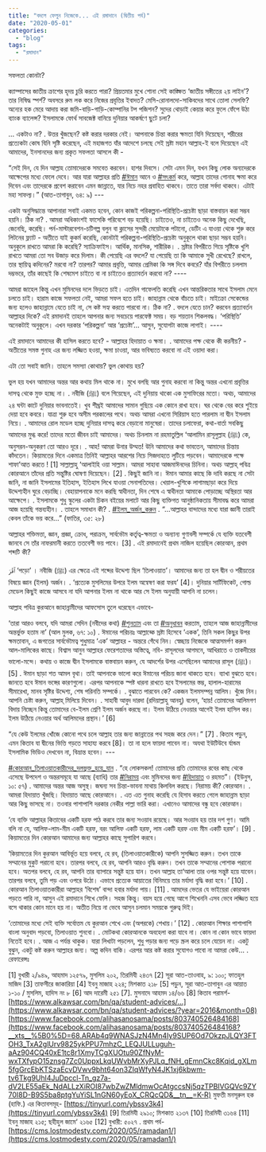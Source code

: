```yaml
---
title: "বদলে ফেলুন নিজেকে... এই রমাদানে (দ্বিতীয় পর্ব)"
date: "2020-05-01"
categories: 
  - "blog"
tags: 
  - "রমাদান"
---
```


সফলতা কোনটা?

ক্যাম্পাসের জাতীয় ক্রাশের হৃদয় চুরি করতে পারা? প্রিয়তমার মুখে শোনা সেই কাঙ্ক্ষিত ‘জাতীয় সঙ্গীতের ২য় লাইন’? তার নিষিদ্ধ স্পর্শ? অবসরে রুম লক করে নিজের প্রবৃত্তির ইবাদত? মেসি-রোনালদো-সাকিবদের সাথে তোলা সেলফি? অন্যের হক মেরে আদায় করা জমি-বাড়ি-গাড়ি-কোম্পানির টপ পজিশন? সুদের থোড়াই কেয়ার করে ফুলে ফেঁপে উঠা ব্যাংক ব্যালেন্স? ইসলামকে ফোর্থ সাবজেক্ট বানিয়ে দুনিয়ার আকর্ষণে ছুটে চলা?

… একটাও না? . উত্তর খুঁজছেন? কষ্ট করার দরকার নেই। আপনাকে চিন্তা করার ক্ষমতা যিনি দিয়েছেন, শরীরের প্রত্যেকটা কোষ যিনি সৃষ্টি করেছেন, এই মহাজগত যাঁর আদেশে চলছে সেই স্রষ্টা মহান আল্লাহ-ই বলে দিয়েছেন এই আমাদের, ইনসানদের জন্য প্রকৃত সফলতা আসলে কী -

“সেই দিন, যে দিন আল্লাহ তোমাদেরকে সমবেত করবেন। হাশর দিবসে। সেটা এমন দিন, যখন কিছু লোক অন্যদেরকে আক্ষেপের মধ্যে ফেলে দেবে। আর যারা আল্লাহর প্রতি [#ঈমান](https://www.facebook.com/hashtag/ঈমান?source=feed_text&epa=HASHTAG&__xts__%5B0%5D=68.ARAb4q9WNASJzN4Mn4Iy9SUP6Od7OkzpJLQY3FTOH3_TxA2glUrv9825ykPPU7mhzC_LEQJULLuguh-aAz904CQ40xE1tc8r1XmyTCgXUOtu90ZfNyM-wxTXfypO15znsg7Zc0UppxLkqUWvbMrXyPJLq_fNH_gEmnCkc8Kqid_gXLm5fgGrcEbKTSzaEcvDVwv9bht64on3ZIqWfyN4JK1xj6kbwm-tv6Tkg9Uhl4JuDpccl-Tn_gz7a-dV2LE55aEk_NdALLzXiROI87wbZwZMldmwOcAtgccsNj5qzTPBIVGQVc9ZY70I8D-B9S5ba8ptgYuYiSL1nGN60yEoX_CRQcQD&__tn__=%2ANK-R) আনে ও [#সৎকর্ম](https://www.facebook.com/hashtag/সৎকর্ম?source=feed_text&epa=HASHTAG&__xts__%5B0%5D=68.ARAb4q9WNASJzN4Mn4Iy9SUP6Od7OkzpJLQY3FTOH3_TxA2glUrv9825ykPPU7mhzC_LEQJULLuguh-aAz904CQ40xE1tc8r1XmyTCgXUOtu90ZfNyM-wxTXfypO15znsg7Zc0UppxLkqUWvbMrXyPJLq_fNH_gEmnCkc8Kqid_gXLm5fgGrcEbKTSzaEcvDVwv9bht64on3ZIqWfyN4JK1xj6kbwm-tv6Tkg9Uhl4JuDpccl-Tn_gz7a-dV2LE55aEk_NdALLzXiROI87wbZwZMldmwOcAtgccsNj5qzTPBIVGQVc9ZY70I8D-B9S5ba8ptgYuYiSL1nGN60yEoX_CRQcQD&__tn__=%2ANK-R) করে, আল্লাহ তাদের গোনাহ ক্ষমা করে দিবেন এবং তাদেরকে প্রবেশ করাবেন এমন জান্নাতে, যার নিচে নহর প্রবাহিত থাকবে। তাতে তারা সর্বদা থাকবে। এটাই মহা সাফল্য।” (আত-তাগাবুন, ৬৪: ৯) ---

একটা অনুসিদ্ধান্তে আপানারা সবাই একমত হবেন, কোন কাজই পরিকল্পনা-পরিস্থিতি-প্রচেষ্টা ছাড়া বাস্তবায়ন করা সম্ভব হয়নি। ঠিক না? . আমরা অধিকাংশই ফাসেকি পরিবেশে বড় হয়েছি। চাইতেও, না চাইতেও অনেক কিছু দেখেছি, জেনেছি, করেছি। পর্ন-মাস্টারবেশন-চটিগল্প বলুন বা ক্লাসের সুন্দরী মেয়েটাকে পটানো, ডেটিং এ যাওয়া থেকে শুরু করে লিটনের ফ্ল্যাট - অতীতে যাই কুকর্ম করেছি, কোনটাই পরিকল্পনা-পরিস্থিতি-প্রচেষ্টা অনুকূলে থাকা ছাড়া সম্ভব হয়নি। অনুকূলে রাখতে আমরা কি করেছি? স্যাক্রিফাইস। আর্থিক, মানসিক, শারীরিক। . স্রষ্টার বিপরীতে গিয়ে সৃষ্টিকে খুশি রাখতে আমরা তো সব উজাড় করে দিলাম। কী পেয়েছি এর বদলে? যা পেয়েছি তা কি আমাকে সুখী রেখেছে? রাখলে, তার স্থায়িত্ব কদিনের? মরবো না? তারপর? আমার প্রবৃত্তি, আমার প্রেমিকা কি সঙ্গ দিবে কবরে? যাঁর বিপরীতে চললাম দম্ভভরে, তাঁর কাছেই কি শেষমেশ চাইতে বা না চাইতেও প্রত্যাবর্তন করবো না? ----

আমরা জাহেল কিন্তু এখন মুমিনদের দলে ভিড়তে চাই। এতদিন গাফেলতি করেছি এখন আন্তরিকতার সাথে ইসলাম মেনে চলতে চাই। হারাম কাজে সফলতা নেই, আমরা সফল হতে চাই। জাহান্নাম থেকে বাঁচতে চাই। মাইক্রো সেকেন্ডের জন্য হলেও জাহান্নামে যেতে চাই না, সে কষ্ট সহ্য করতে পারবো না। ঠিক না? . বদলে যেতে চান? করবেন প্রত্যাবর্তন আল্লাহর দিকে? এই রমাদানই তাহলে আপনার জন্য সবচেয়ে পারফেক্ট সময়। বড় শয়তান শিকলবদ্ধ। ‘পরিস্থিতি’ অনেকটাই অনুকূলে। এখন দরকার ‘পরিকল্পনা’ আর ‘প্রচেষ্টা’... আসুন, সুযোগটা কাজে লাগাই। ----

এই রমাদানে আমাদের কী হাসিল করতে হবে? - আল্লাহর হিদায়াত ও ক্ষমা। . আমাদের পক্ষ থেকে কী করনীয়? - অতীতের সমস্ত গুনাহ এর জন্য লজ্জিত হওয়া, ক্ষমা চাওয়া, আর ভবিষ্যতে করবো না এই ওয়াদা করা।

এটা তো সবাই জানি। তাহলে সমস্যা কোথায়? ভুল কোথায় হয়?

ভুল হয় যখন আমাদের অন্তর আর কথায় মিল থাকে না। মুখে বলছি আর গুনাহ করবো না কিন্তু অন্তর এখনো প্রবৃত্তির দাসত্ব থেকে মুক্ত হচ্ছে না। . নবীজি (ﷺ) বলে গিয়েছেন, এই দুনিয়ায় থাকো এক মুসাফিরের মতো। অথচ, আমাদের ২৪ ঘন্টা কাটে দুনিয়ার ভাবনাতেই। খুব শীঘ্রই আমাদের সামান গুছিয়ে এক কোনে রাখা হবে। ঘর থেকে বের করে শুইয়ে দেয়া হবে কবরে। যাত্রা শুরু হবে অসীম পরকালের পথে। অথচ আমরা এখনো সিরিয়াস হতে পারলাম না দ্বীন ইসলাম নিয়ে। . আমাদের রোল মডেল হচ্ছে দুনিয়ার দাসত্ব করে বেড়ানো মানুষেরা। তাদের চলাফেরা, কথা-বার্তা সবকিছু আমাদের মুগ্ধ করে! তাদের মতো জীবন চাই আমাদের। অথচ চিনলাম না রহমাতুল্লিল ‘আলামিন রাসূলুল্লাহ (ﷺ) কে, অনুসরন-অনুকরণ তো আরও দূরে। . আহ! আমরা উনার উম্মত! উনি আমাদের কথা ভাবতেন, আমাদের চিন্তায় কাঁদতেন। কিয়ামতের দিনে একমাত্র তিনিই আল্লাহর আরশের নিচে সিজদাহতে লুটিয়ে পড়বেন। আমাদেরকে পক্ষে শাফা’আত করতে ! \[1\] সাল্লাল্লাহু ‘আলাইহি ওয়া সাল্লাম। আমরা সাহাবা আজমাঈনদের চিনিনা। অথচ আল্লাহ্ পবিত্র কোরআনে তাঁদের প্রতি সন্তুষ্টির ঘোষণা দিয়েছেন। \[2\] . কিছুই জানি না। ঈমান আমার কাছে কি দাবি করছে না সেটা জানি, না জানি ইসলামের ইতিহাস, ইতিহাস লিখে যাওয়া সেনাপতিদের। খেয়াল-খুশিকে লাগামছাড়া করে দিয়ে উদ্দেশ্যহীন ঘুরে বেড়াচ্ছি। বেহায়াপনাকে মনে করছি স্বাধীনতা, দিন শেষে এ স্বাধীনতা আমাকে পোড়াচ্ছে অস্থিরতা আর আক্ষেপে। . ইসলামকে শুধু স্কুলের একটা চিকন বইয়ের মলাটে আর কিছু ব্যক্তিগত আনুষ্ঠানিকতায় সীমাবদ্ধ করে আমরা আজ হয়েছি গন্তব্যহীন। . তাহলে সমাধান কী? . [#ইলম\_অর্জন\_করুন](https://www.facebook.com/hashtag/ইলম_অর্জন_করুন?source=feed_text&epa=HASHTAG&__xts__%5B0%5D=68.ARAb4q9WNASJzN4Mn4Iy9SUP6Od7OkzpJLQY3FTOH3_TxA2glUrv9825ykPPU7mhzC_LEQJULLuguh-aAz904CQ40xE1tc8r1XmyTCgXUOtu90ZfNyM-wxTXfypO15znsg7Zc0UppxLkqUWvbMrXyPJLq_fNH_gEmnCkc8Kqid_gXLm5fgGrcEbKTSzaEcvDVwv9bht64on3ZIqWfyN4JK1xj6kbwm-tv6Tkg9Uhl4JuDpccl-Tn_gz7a-dV2LE55aEk_NdALLzXiROI87wbZwZMldmwOcAtgccsNj5qzTPBIVGQVc9ZY70I8D-B9S5ba8ptgYuYiSL1nGN60yEoX_CRQcQD&__tn__=%2ANK-R) . “...আল্লাহর বান্দাদের মধ্যে যারা জ্ঞানী তারাই কেবল তাঁকে ভয় করে...” (ফাতির, ৩৫: ২৮)

আল্লাহর শক্তিমত্তা, জ্ঞান, প্রজ্ঞা, ক্ৰোধ, পরাক্রম, সার্বভৌম কর্তৃত্ব-ক্ষমতা ও অন্যান্য গুণাবলী সম্পর্কে যে ব্যক্তি যতবেশী জানবে সে তাঁর নাফরমানী করতে ততবেশী ভয় পাবে। \[3\] . এই রমাদানেই প্রথম নাজিল হয়েছিল কোরআন, প্রথম শব্দটি কী?

ٱقۡرَ ‘পড়ো’ । নবীজি (ﷺ) এর ক্ষেত্রে এই শব্দের উদ্দেশ্য ছিল ‘তিলাওয়াত’। আমাদের জন্য তা হল দ্বীন ও শরীয়তের বিষয়ে জ্ঞান (ইলম) অর্জন। . ‘প্রত্যেক মুসলিমের উপরে ইলম অন্বেষণ করা ফরয’ \[4\]। দুনিয়ার সার্টিফিকেট, গোল্ড মেডেল কিছুই কাজে আসবে না যদি আপনার ইলম না থাকে আর সে ইলম অনুযায়ী আপনি না চলেন।

আল্লাহ পবিত্র কুরআনে জাহান্নামীদের আফসোস তুলে ধরেছেন এভাবে-

‘তারা আরও বলবে, যদি আমরা সেদিন (নবীদের কথা) [#শুনতাম](https://www.facebook.com/hashtag/শুনতাম?source=feed_text&epa=HASHTAG&__xts__%5B0%5D=68.ARAb4q9WNASJzN4Mn4Iy9SUP6Od7OkzpJLQY3FTOH3_TxA2glUrv9825ykPPU7mhzC_LEQJULLuguh-aAz904CQ40xE1tc8r1XmyTCgXUOtu90ZfNyM-wxTXfypO15znsg7Zc0UppxLkqUWvbMrXyPJLq_fNH_gEmnCkc8Kqid_gXLm5fgGrcEbKTSzaEcvDVwv9bht64on3ZIqWfyN4JK1xj6kbwm-tv6Tkg9Uhl4JuDpccl-Tn_gz7a-dV2LE55aEk_NdALLzXiROI87wbZwZMldmwOcAtgccsNj5qzTPBIVGQVc9ZY70I8D-B9S5ba8ptgYuYiSL1nGN60yEoX_CRQcQD&__tn__=%2ANK-R) এবং তা [#অনুধাবন](https://www.facebook.com/hashtag/অনুধাবন?source=feed_text&epa=HASHTAG&__xts__%5B0%5D=68.ARAb4q9WNASJzN4Mn4Iy9SUP6Od7OkzpJLQY3FTOH3_TxA2glUrv9825ykPPU7mhzC_LEQJULLuguh-aAz904CQ40xE1tc8r1XmyTCgXUOtu90ZfNyM-wxTXfypO15znsg7Zc0UppxLkqUWvbMrXyPJLq_fNH_gEmnCkc8Kqid_gXLm5fgGrcEbKTSzaEcvDVwv9bht64on3ZIqWfyN4JK1xj6kbwm-tv6Tkg9Uhl4JuDpccl-Tn_gz7a-dV2LE55aEk_NdALLzXiROI87wbZwZMldmwOcAtgccsNj5qzTPBIVGQVc9ZY70I8D-B9S5ba8ptgYuYiSL1nGN60yEoX_CRQcQD&__tn__=%2ANK-R) করতাম, তাহলে আজ জাহান্নামীদের অন্তর্ভুক্ত হতাম না’ (আল মুলক, ৬৭: ১০) . ঈমানের পরিচয়ঃ আল্লাহ্কে স্রষ্টা হিসেবে ‘একক’, তিনি সকল কিছুর উপর ক্ষমতাবান, এ জগতের সার্বভৌমত্ব শুধুমাত্র ‘এক’ আল্লাহর - অন্তরে গেঁথে নিন। স্বেচ্ছায় নিজেকে আত্মসমর্পণ করুন আল-মালিকের কাছে। বিশ্বাস আনুন আল্লাহর ফেরেশতাদের অস্তিত্বে, নবি- রাসূলদের আগমনে, আখিরাতে ও তাকদীরের ভালো-মন্দে। কথায় ও কাজে দ্বীন ইসলামকে বাস্তবায়ন করুন, যে আদর্শের উপর এসেছিলেন আমাদের রাসূল (ﷺ)। \[5\] . ঈমান ছাড়া শত আমল বৃথা। তাই আপনাকে ভালো করে ঈমানের পরিচয় জানা থাকতে হবে। ব্যাখা বুঝতে হবে। জানতে হবে ঈমান ভঙ্গের কারণগুলো। এরপর আপনাকে স্পষ্ট ধারনা রাখতে হবে ইসলামের স্তম্ভ, হালাল-হারামের সীমারেখা, মানব সৃষ্টির উদ্দেশ্য, শেষ পরিনতি সম্পর্কে। . বুঝাতে পারবেন কে? একজন ইলমসম্পন্ন আলিম। খুঁজে নিন। আপনি চেষ্টা করুন, আল্লাহ্ মিলিয়ে দিবেন। . সাহাবী আবুদ দারদা (রদিয়াল্লাহু আনহু) বলেন, ‘হায়! তোমাদের আলিমগণ বিদায় নিচ্ছেন কিন্তু তোমাদের বে-ইলম শ্রেণি ইলম অর্জন করছে না। ইলম উঠিয়ে নেওয়ার আগেই ইলম হাসিল কর। ইলম উঠিয়ে নেওয়ার অর্থ আলিমদের প্রস্থান।’ \[6\]

“যে কেউ ইলমের খোঁজে কোনো পথে চলে আল্লাহ তার জন্য জান্নাতের পথ সহজ করে দেন।” \[7\] . কিতাব পড়ুন, এমন কিতাব যা দ্বীনের ভিত্তি গড়তে সাহায্য করবে \[8\]। তা না হলে ফায়দা পাবেন না। অযথা ইউটিউবে র্যান্ডম ইসলামিক ভিডিও দেখবেন না, বিভ্রান্ত হবেন। ---

[#কোরআন\_তিলাওয়াতকারীদের\_দলভুক্ত\_হয়ে\_যান](https://www.facebook.com/hashtag/কোরআন_তিলাওয়াতকারীদের_দলভুক্ত_হয়ে_যান?source=feed_text&epa=HASHTAG&__xts__%5B0%5D=68.ARAb4q9WNASJzN4Mn4Iy9SUP6Od7OkzpJLQY3FTOH3_TxA2glUrv9825ykPPU7mhzC_LEQJULLuguh-aAz904CQ40xE1tc8r1XmyTCgXUOtu90ZfNyM-wxTXfypO15znsg7Zc0UppxLkqUWvbMrXyPJLq_fNH_gEmnCkc8Kqid_gXLm5fgGrcEbKTSzaEcvDVwv9bht64on3ZIqWfyN4JK1xj6kbwm-tv6Tkg9Uhl4JuDpccl-Tn_gz7a-dV2LE55aEk_NdALLzXiROI87wbZwZMldmwOcAtgccsNj5qzTPBIVGQVc9ZY70I8D-B9S5ba8ptgYuYiSL1nGN60yEoX_CRQcQD&__tn__=%2ANK-R) . “হে লোকসকল! তোমাদের প্রতি তোমাদের রবের কাছ থেকে এসেছে উপদেশ ও অন্তরসমূহে যা আছে (ব্যাধি) তার [#নিরাময়](https://www.facebook.com/hashtag/নিরাময়?source=feed_text&epa=HASHTAG&__xts__%5B0%5D=68.ARAb4q9WNASJzN4Mn4Iy9SUP6Od7OkzpJLQY3FTOH3_TxA2glUrv9825ykPPU7mhzC_LEQJULLuguh-aAz904CQ40xE1tc8r1XmyTCgXUOtu90ZfNyM-wxTXfypO15znsg7Zc0UppxLkqUWvbMrXyPJLq_fNH_gEmnCkc8Kqid_gXLm5fgGrcEbKTSzaEcvDVwv9bht64on3ZIqWfyN4JK1xj6kbwm-tv6Tkg9Uhl4JuDpccl-Tn_gz7a-dV2LE55aEk_NdALLzXiROI87wbZwZMldmwOcAtgccsNj5qzTPBIVGQVc9ZY70I8D-B9S5ba8ptgYuYiSL1nGN60yEoX_CRQcQD&__tn__=%2ANK-R) এবং মুমিনদের জন্য [#হিদায়াত](https://www.facebook.com/hashtag/হিদায়াত?source=feed_text&epa=HASHTAG&__xts__%5B0%5D=68.ARAb4q9WNASJzN4Mn4Iy9SUP6Od7OkzpJLQY3FTOH3_TxA2glUrv9825ykPPU7mhzC_LEQJULLuguh-aAz904CQ40xE1tc8r1XmyTCgXUOtu90ZfNyM-wxTXfypO15znsg7Zc0UppxLkqUWvbMrXyPJLq_fNH_gEmnCkc8Kqid_gXLm5fgGrcEbKTSzaEcvDVwv9bht64on3ZIqWfyN4JK1xj6kbwm-tv6Tkg9Uhl4JuDpccl-Tn_gz7a-dV2LE55aEk_NdALLzXiROI87wbZwZMldmwOcAtgccsNj5qzTPBIVGQVc9ZY70I8D-B9S5ba8ptgYuYiSL1nGN60yEoX_CRQcQD&__tn__=%2ANK-R) ও রহমত”। (ইউনুস, ১০: ৫৭) . আমাদের অন্তর আজ অসুস্থ। জঘন্য সব চিন্তা-ভাবনা মাথায় কিলবিল করছে। নিরাময় কী? কোরআন। . আমরা হিদায়াত খুঁজছি। হিদায়াত আছে কোরআনে। . এত এত গুনাহ করেছি যে হিসাব করতে গেলে জাহান্নাম ছাড়া আর কিছু ভাসছে না। তওবার পাশাপাশি দরকার নেকীর পাল্লা ভারি করা। এখানেও আমাদের বন্ধু হবে কোরআন।

‘যে ব্যক্তি আল্লাহর কিতাবের একটি হরফ পাঠ করবে তার জন্য সওয়াব রয়েছে। আর সওয়াব হয় তার দশ গুণ। আমি বলি না যে, আলিফ-লাম-মীম একটি হরফ, বরং আলিফ একটি হরফ, লাম একটি হরফ এবং মীম একটি হরফ’। \[9\] . কিয়ামতের দিন কোরআন আমাদের জন্য আল্লাহর কাছে সুপারিশ করবে।

‘কিয়ামতের দিন কুরআন আবির্ভূত হয়ে বলবে, হে রব, (তিলাওয়াতকারীকে) আপনি সুসজ্জিত করুন। তখন তাকে সম্মানের মুকুট পরানো হবে। তারপর বলবে, হে রব, আপনি আরও বৃদ্ধি করুন। তখন তাকে সম্মানের পোশাক পরানো হবে। অতপর বলবে, হে রব, আপনি তার ব্যাপারে সন্তুষ্ট হয়ে যান। তখন আল্লাহ তা‘আলা তার ওপর সন্তুষ্ট হয়ে যাবেন। তারপর বলবে, তুমি পড় এবং ওপরে উঠো। এভাবে প্রত্যেক আয়াতের বিনিময়ে তার মর্যাদা বৃদ্ধি করা হবে।’ \[10\] . কোরআন তিলাওয়াতকারীরা আল্লাহর ‘বিশেষ’ বান্দা হবার মর্যাদা পায়। \[11\] . আমদের ভেতর যে ভাইয়েরা কোরআন পড়তে পারি না, আসুন এই রমাদানে শিখে ফেলি। সহজ কিন্তু। বয়স হয়ে গেছে আগে শিখেননি এসব ভেবে লজ্জিত হয়ে বসে থাকার কোন মানে হয় না। অতীত নিয়ে না ভেবে আসুন চলমান সময়কে গুরুত্ব দিই।

‘তোমাদের মধ্যে সেই ব্যক্তি সর্বোত্তম যে কুরআন শেখে এবং (অপরকে) শেখায়।’ \[12\] . কোরআন শিক্ষার পাশাপাশি বাংলা অনুবাদ পড়বো, তিলাওয়াত শুনবো। . মোটকথা কোরআনকে অবহেলা করা যাবে না। কোন না কোন ভাবে ফায়দা নিতেই হবে। . আজ এ পর্যন্ত থাকুক। যারা লিখাটা পড়লেন, শুধু পড়ার জন্য পড়ে স্ক্রল করে চলে যেয়েন না। একটু বুঝুন, একটু কষ্ট করুন আল্লাহর জন্য। অল্প কদিন বাকি। এরপর আর কষ্ট করার সুযোগও পাবো না আমরা কেউ... . রেফারেন্সঃ

\[1\] বুখারী ২/৯৪৯, আহমাদ ১২৫৭৯, মুসলিম ২০২, তিরমিযী ২৪৩৭ \[2\] সূরা আত-তাওবাহ, ৯: ১০০; ফাতহুল মাজিদ \[3\] তাফসীরে জাকারিয়া \[4\] ইবনু মাজাহ ২২৪; মিশকাত ২১৮ \[5\] পড়ুন, সূরা আত-তাগাবুন এর আয়াত ১-১০ / মুসলিম, হাদিস নং ৮ \[6\] আদ দারেমী ২৫১ \[7\]. মুসনাদে আহমদ ১৪/৬৬ \[8\] কিতাব পরামর্শ- [https://www.alkawsar.com/bn/qa/student-advices/…](https://www.alkawsar.com/bn/qa/student-advices/?year=2016&month=08) [https://www.facebook.com/alihasanosama/posts/803740526484168](https://www.facebook.com/alihasanosama/posts/803740526484168?__xts__%5B0%5D=68.ARAb4q9WNASJzN4Mn4Iy9SUP6Od7OkzpJLQY3FTOH3_TxA2glUrv9825ykPPU7mhzC_LEQJULLuguh-aAz904CQ40xE1tc8r1XmyTCgXUOtu90ZfNyM-wxTXfypO15znsg7Zc0UppxLkqUWvbMrXyPJLq_fNH_gEmnCkc8Kqid_gXLm5fgGrcEbKTSzaEcvDVwv9bht64on3ZIqWfyN4JK1xj6kbwm-tv6Tkg9Uhl4JuDpccl-Tn_gz7a-dV2LE55aEk_NdALLzXiROI87wbZwZMldmwOcAtgccsNj5qzTPBIVGQVc9ZY70I8D-B9S5ba8ptgYuYiSL1nGN60yEoX_CRQcQD&__tn__=K-R) মুফতী মনসূরুল হক (হাফি.) এর কিতাবসমূহ- [https://tinyurl.com/ybssv3k4](https://tinyurl.com/ybssv3k4) \[9\] তিরমিযী ২৯১০; মিশকাত ২১৩৭ \[10\] তিরমিযী ৩১৬৪ \[11\] ইবনু মাজাহ ২১৫; ছহীহুল জামে‘ ২১৬৫ \[12\] বুখারী: ৫০২৭ . প্রথম পর্ব- [https://cms.lostmodesty.com/2020/05/ramadan1/](https://cms.lostmodesty.com/2020/05/ramadan1/)
